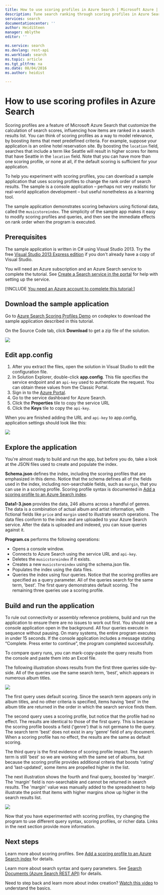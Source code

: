 ```yaml
---
title: How to use scoring profiles in Azure Search | Microsoft Azure | Hosted cloud search service
description: Tune search ranking through scoring profiles in Azure Search, a hosted cloud search service on Microsoft Azure.
services: search
documentationcenter: ''
author: HeidiSteen
manager: mblythe
editor: ''

ms.service: search
ms.devlang: rest-api
ms.workload: search
ms.topic: article
ms.tgt_pltfrm: na
ms.date: 08/04/2016
ms.author: heidist

---
```

# How to use scoring profiles in Azure Search
Scoring profiles are a feature of Microsoft Azure Search that customize the calculation of search scores, influencing how items are ranked in a search results list. You can think of scoring profiles as a way to model relevance, by boosting items that meet predefined criteria. For example, suppose your application is an online hotel reservation site. By boosting the `location` field, searches that include a term like Seattle will result in higher scores for items that have Seattle in the `location` field. Note that you can have more than one scoring profile, or none at all, if the default scoring is sufficient for your application.

To help you experiment with scoring profiles, you can download a sample application that uses scoring profiles to change the rank order of search results. The sample is a console application – perhaps not very realistic for real-world application development – but useful nonetheless as  a learning tool. 

The sample application demonstrates scoring behaviors using fictional data, called the `musicstoreindex`. The simplicity of the sample app makes it easy to modify scoring profiles and queries, and then see the immediate effects on rank order when the program is executed.

<a id="sub-1"></a>

## Prerequisites
The sample application is written in C# using Visual Studio 2013. Try the free [Visual Studio 2013 Express edition](http://www.visualstudio.com/products/visual-studio-express-vs.aspx) if you don't already have a copy of Visual Studio.

You will need an Azure subscription and an Azure Search service to complete the tutorial. See [Create a Search service in the portal](search-create-service-portal.md) for help with setting up the service.

[!INCLUDE [You need an Azure account to complete this tutorial:](../../includes/free-trial-note.md)]

<a id="sub-2"></a>

## Download the sample application
Go to [Azure Search Scoring Profiles Demo](https://azuresearchscoringprofiles.codeplex.com/) on codeplex to download the sample application described in this tutorial.

On the Source Code tab, click **Download** to get a zip file of the solution. 

 ![][12]

<a id="sub-3"></a>

## Edit app.config
1. After you extract the files, open the solution in Visual Studio to edit the configuration file.
2. In Solution Explorer, double-click **app.config**. This file specifies the service endpoint and an `api-key` used to authenticate the request. You can obtain these values from the Classic Portal.
3. Sign in to the [Azure Portal](https://portal.azure.com).
4. Go to the service dashboard for Azure Search.
5. Click the **Properties** tile to copy the service URL
6. Click the **Keys** tile to copy the `api-key`.

When you are finished adding the URL and `api-key` to app.config, application settings should look like this:

   ![][11]

<a id="sub-4"></a>

## Explore the application
You're almost ready to build and run the app, but before you do, take a look at the JSON files used to create and populate the index.

**Schema.json** defines the index, including the scoring profiles that are emphasized in this demo. Notice that the schema defines all of the fields used in the index, including non-searchable fields, such as `margin`, that you can use in a scoring profile. Scoring profile syntax is documented in [Add a scoring profile to an Azure Search index](http://msdn.microsoft.com/library/azure/dn798928.aspx).

**Data1-3.json** provides the data, 246 albums across a handful of genres. The data is a combination of actual album and artist information, with fictional fields like `price` and `margin` used to illustrate search operations. The data files conform to the index and are uploaded to your Azure Search service. After the data is uploaded and indexed, you can issue queries against it.

**Program.cs** performs the following operations:

* Opens a console window.
* Connects to Azure Search using the service URL and `api-key`.
* Deletes the `musicstoreindex` if it exists.
* Creates a new `musicstoreindex` using the schema.json file.
* Populates the index using the data files.
* Queries the index using four queries. Notice that the scoring profiles are specified as a query parameter. All of the queries search for the same term, 'best'. The first query demonstrates default scoring. The remaining three queries use a scoring profile.

<a id="sub-5"></a>

## Build and run the application
To rule out connectivity or assembly reference problems, build and run the application to ensure there are no issues to work out first. You should see a console application open in the background. All four queries execute in sequence without pausing. On many systems, the entire program executes in under 15 seconds. If the console application includes a message stating “Complete. Press enter to continue”, the program completed successfully. 

To compare query runs, you can mark-copy-paste the query results from the console and paste them into an Excel file. 

The following illustration shows results from the first three queries side-by-side. All of the queries use the same search term, 'best', which appears in numerous album titles.

   ![][10]

The first query uses default scoring. Since the search term appears only in album titles, and no other criteria is specified, items having 'best' in the album title are returned in the order in which the search service finds them. 

The second query uses a scoring profile, but notice that the profile had no effect. The results are identical to those of the first query. This is because the scoring profile boosts a field ('genre') that is not germane to the query. The search term 'best' does not exist in any 'genre' field of any document. When a scoring profile has no effect, the results are the same as default scoring.  

The third query is the first evidence of scoring profile impact. The search term is still 'best' so we are working with the same set of albums, but because the scoring profile provides additional criteria that boosts 'rating' and 'last-updated', some items are propelled higher in the list.

The next illustration shows the fourth and final query, boosted by 'margin'. The 'margin' field is non-searchable and cannot be returned in search results. The 'margin' value was manually added to the spreadsheet to help illustrate the point that items with higher margins show up higher in the search results list. 

   ![][9]

Now that you have experimented with scoring profiles, try changing the program to use different query syntax, scoring profiles, or richer data. Links in the next section provide more information.

<a id="next-steps"></a>

## Next steps
Learn more about scoring profiles. See [Add a scoring profile to an Azure Search index](http://msdn.microsoft.com/library/azure/dn798928.aspx) for details.

Learn more about search syntax and query parameters. See [Search Documents (Azure Search REST API)](http://msdn.microsoft.com/library/azure/dn798927.aspx) for details.

Need to step back and learn more about index creation? [Watch this video](http://channel9.msdn.com/Shows/Cloud+Cover/Cloud-Cover-152-Azure-Search-with-Liam-Cavanagh) to understand the basics.

<!--Anchors-->
[Prerequisites]: #sub-1
[Download the sample application]: #sub-2
[Edit app.config]: #sub-3
[Explore the application]: #sub-4
[Build and run the application]: #sub-5
[Next steps]: #next-steps

<!--Image references-->
[12]: ./media/search-get-started-scoring-profiles/AzureSearch_CodeplexDownload.PNG
[11]: ./media/search-get-started-scoring-profiles/AzureSearch_Scoring_AppConfig.PNG
[10]: ./media/search-get-started-scoring-profiles/AzureSearch_XLSX1.PNG
[9]: ./media/search-get-started-scoring-profiles/AzureSearch_XLSX2.PNG 